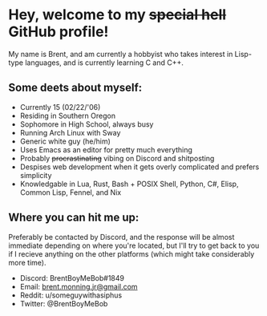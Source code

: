 # Hey, welcome to my ~~special hell~~ GitHub profile!
My name is Brent, and am currently a hobbyist who takes interest in Lisp-type languages, and is currently learning C and C++.

## Some deets about myself:
- Currently 15 (02/22/'06)
- Residing in Southern Oregon
- Sophomore in High School, always busy
- Running Arch Linux with Sway
- Generic white guy (he/him)
- Uses Emacs as an editor for pretty much everything
- Probably ~~procrastinating~~ vibing on Discord and shitposting
- Despises web development when it gets overly complicated and prefers simplicity
- Knowledgable in Lua, Rust, Bash + POSIX Shell, Python, C#, Elisp, Common Lisp, Fennel, and Nix

## Where you can hit me up:
Preferably be contacted by Discord, and the response will be almost immediate depending on where you're located, but I'll try to get back to you if I recieve anything on the other platforms (which might take considerably more time).
- Discord: BrentBoyMeBob#1849
- Email: brent.monning.jr@gmail.com
- Reddit: u/someguywithasiphus
- Twitter: @BrentBoyMeBob
